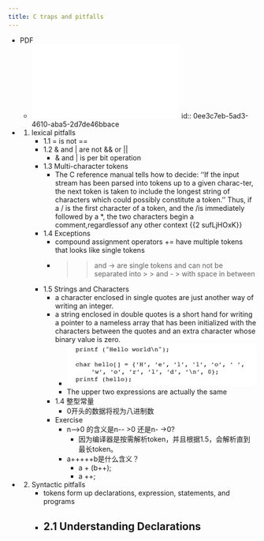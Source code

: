 ```yaml
---
title: C traps and pitfalls
---
```

- PDF
	 - ![](../assets/MaDdvQfoBe.pdf)
id:: 0ee3c7eb-5ad3-4610-aba5-2d7de46bbace
- 1. lexical pitfalls
	 - 1.1 = is not ==
	 - 1.2 & and | are not && or ||
		 - & and | is per bit operation
	 - 1.3 Multi-character tokens
		 - The C reference manual tells how to decide: ‘‘If the input stream has been parsed into tokens up to a given charac-ter,  the  next  token  is  taken  to  include  the  longest  string  of  characters  which  could  possibly  constitute  a token.’’   Thus,  if  a / is  the  first  character  of  a  token,  and  the /is  immediately  followed  by  a *,  the  two characters begin a comment,regardlessof any other context {{2  sufLjHOxK}} [ ](((0ee3c7eb-5ad3-4610-aba5-2d7de46bbace)))
	 - 1.4 Exceptions
		 - compound assignment operators += have multiple tokens that looks like single tokens
		 - >> and -> are single tokens and can not be separated into > > and - > with space in between
	 - 1.5 Strings and Characters
		 - a character enclosed in single quotes are just another way of writing an integer.
		 - a string enclosed in double quotes is a short hand for writing a pointer to a nameless array that has been initialized with the characters between the quotes and an extra character whose binary value is zero.
			 - ![](../assets/qD9cyXATgq.png)
			 - The upper two expressions are actually the same
		 - 1.4 整型常量
			 - 0开头的数据将视为八进制数
		 - Exercise
			 - n-->0 的含义是n-- >0 还是n- ->0?
				 - 因为编译器是按需解析token，并且根据1.5，会解析直到最长token。
			 - a+++++b是什么含义？
				 - a + (b++);
				 - a ++;
- 2. Syntactic pitfalls
	 - tokens form up declarations, expression, statements, and programs
	 - 2.1 Understanding Declarations
		 -